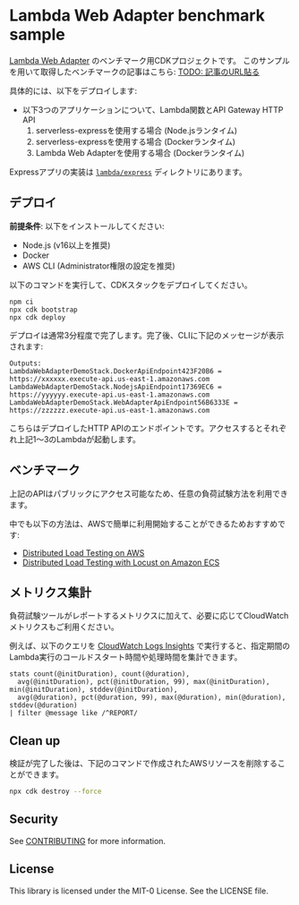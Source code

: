 # Lambda Web Adapter benchmark sample
[Lambda Web Adapter](https://github.com/awslabs/aws-lambda-web-adapter) のベンチマーク用CDKプロジェクトです。
このサンプルを用いて取得したベンチマークの記事はこちら: [TODO: 記事のURL貼る]()

具体的には、以下をデプロイします:

* 以下3つのアプリケーションについて、Lambda関数とAPI Gateway HTTP API
    1. serverless-expressを使用する場合 (Node.jsランタイム)
    2. serverless-expressを使用する場合 (Dockerランタイム)
    3. Lambda Web Adapterを使用する場合 (Dockerランタイム)

Expressアプリの実装は [`lambda/express`](lambda/express) ディレクトリにあります。

## デプロイ
**前提条件**: 以下をインストールしてください:

* Node.js (v16以上を推奨)
* Docker
* AWS CLI (Administrator権限の設定を推奨)

以下のコマンドを実行して、CDKスタックをデプロイしてください。

```
npm ci
npx cdk bootstrap
npx cdk deploy
```

デプロイは通常3分程度で完了します。完了後、CLIに下記のメッセージが表示されます:

```
Outputs:
LambdaWebAdapterDemoStack.DockerApiEndpoint423F20B6 = https://xxxxxx.execute-api.us-east-1.amazonaws.com
LambdaWebAdapterDemoStack.NodejsApiEndpoint17369EC6 = https://yyyyyy.execute-api.us-east-1.amazonaws.com
LambdaWebAdapterDemoStack.WebAdapterApiEndpoint56B6333E = https://zzzzzz.execute-api.us-east-1.amazonaws.com
```

こちらはデプロイしたHTTP APIのエンドポイントです。アクセスするとそれぞれ上記1〜3のLambdaが起動します。

## ベンチマーク
上記のAPIはパブリックにアクセス可能なため、任意の負荷試験方法を利用できます。

中でも以下の方法は、AWSで簡単に利用開始することができるためおすすめです:

* [Distributed Load Testing on AWS](https://aws.amazon.com/solutions/implementations/distributed-load-testing-on-aws/)
* [Distributed Load Testing with Locust on Amazon ECS](https://github.com/aws-samples/distributed-load-testing-with-locust-on-ecs)

## メトリクス集計
負荷試験ツールがレポートするメトリクスに加えて、必要に応じてCloudWatch メトリクスもご利用ください。

例えば、以下のクエリを [CloudWatch Logs Insights](https://console.aws.amazon.com/cloudwatch/home#logsV2:logs-insights) で実行すると、指定期間のLambda実行のコールドスタート時間や処理時間を集計できます。

```
stats count(@initDuration), count(@duration), 
  avg(@initDuration), pct(@initDuration, 99), max(@initDuration), min(@initDuration), stddev(@initDuration),
  avg(@duration), pct(@duration, 99), max(@duration), min(@duration), stddev(@duration)
| filter @message like /^REPORT/
```

## Clean up
検証が完了した後は、下記のコマンドで作成されたAWSリソースを削除することができます。

```sh
npx cdk destroy --force
```

## Security
See [CONTRIBUTING](CONTRIBUTING.md#security-issue-notifications) for more information.

## License
This library is licensed under the MIT-0 License. See the LICENSE file.
